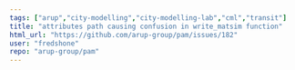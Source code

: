 ```yaml
---
tags: ["arup","city-modelling","city-modelling-lab","cml","transit"]
title: "attributes path causing confusion in write_matsim function"
html_url: "https://github.com/arup-group/pam/issues/182"
user: "fredshone"
repo: "arup-group/pam"
---
```



